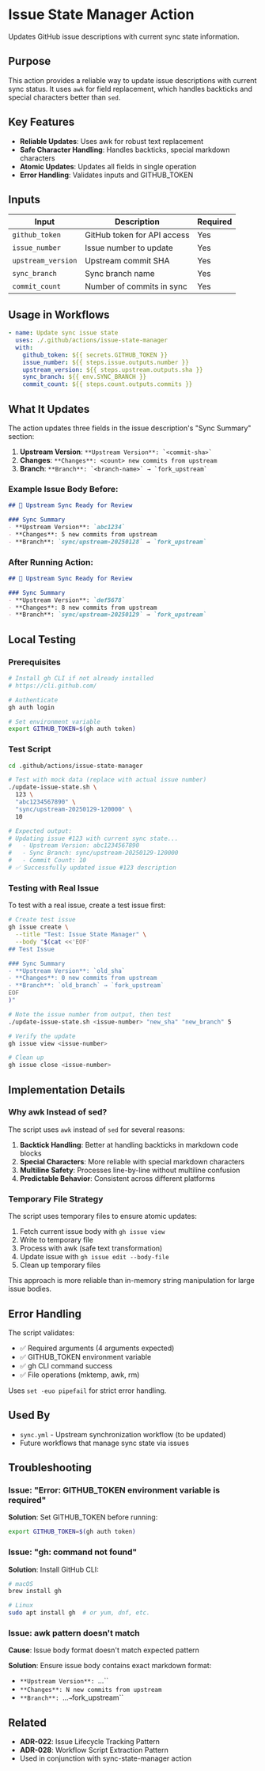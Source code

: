 # Issue State Manager Action

Updates GitHub issue descriptions with current sync state information.

## Purpose

This action provides a reliable way to update issue descriptions with current sync status. It uses `awk` for field replacement, which handles backticks and special characters better than `sed`.

## Key Features

- **Reliable Updates**: Uses awk for robust text replacement
- **Safe Character Handling**: Handles backticks, special markdown characters
- **Atomic Updates**: Updates all fields in single operation
- **Error Handling**: Validates inputs and GITHUB_TOKEN

## Inputs

| Input | Description | Required |
|-------|-------------|----------|
| `github_token` | GitHub token for API access | Yes |
| `issue_number` | Issue number to update | Yes |
| `upstream_version` | Upstream commit SHA | Yes |
| `sync_branch` | Sync branch name | Yes |
| `commit_count` | Number of commits in sync | Yes |

## Usage in Workflows

```yaml
- name: Update sync issue state
  uses: ./.github/actions/issue-state-manager
  with:
    github_token: ${{ secrets.GITHUB_TOKEN }}
    issue_number: ${{ steps.issue.outputs.number }}
    upstream_version: ${{ steps.upstream.outputs.sha }}
    sync_branch: ${{ env.SYNC_BRANCH }}
    commit_count: ${{ steps.count.outputs.commits }}
```

## What It Updates

The action updates three fields in the issue description's "Sync Summary" section:

1. **Upstream Version**: `` **Upstream Version**: `<commit-sha>` ``
2. **Changes**: `**Changes**: <count> new commits from upstream`
3. **Branch**: `` **Branch**: `<branch-name>` → `fork_upstream` ``

### Example Issue Body Before:

```markdown
## 🔄 Upstream Sync Ready for Review

### Sync Summary
- **Upstream Version**: `abc1234`
- **Changes**: 5 new commits from upstream
- **Branch**: `sync/upstream-20250128` → `fork_upstream`
```

### After Running Action:

```markdown
## 🔄 Upstream Sync Ready for Review

### Sync Summary
- **Upstream Version**: `def5678`
- **Changes**: 8 new commits from upstream
- **Branch**: `sync/upstream-20250129` → `fork_upstream`
```

## Local Testing

### Prerequisites

```bash
# Install gh CLI if not already installed
# https://cli.github.com/

# Authenticate
gh auth login

# Set environment variable
export GITHUB_TOKEN=$(gh auth token)
```

### Test Script

```bash
cd .github/actions/issue-state-manager

# Test with mock data (replace with actual issue number)
./update-issue-state.sh \
  123 \
  "abc1234567890" \
  "sync/upstream-20250129-120000" \
  10

# Expected output:
# Updating issue #123 with current sync state...
#   - Upstream Version: abc1234567890
#   - Sync Branch: sync/upstream-20250129-120000
#   - Commit Count: 10
# ✅ Successfully updated issue #123 description
```

### Testing with Real Issue

To test with a real issue, create a test issue first:

```bash
# Create test issue
gh issue create \
  --title "Test: Issue State Manager" \
  --body "$(cat <<'EOF'
## Test Issue

### Sync Summary
- **Upstream Version**: `old_sha`
- **Changes**: 0 new commits from upstream
- **Branch**: `old_branch` → `fork_upstream`
EOF
)"

# Note the issue number from output, then test
./update-issue-state.sh <issue-number> "new_sha" "new_branch" 5

# Verify the update
gh issue view <issue-number>

# Clean up
gh issue close <issue-number>
```

## Implementation Details

### Why awk Instead of sed?

The script uses `awk` instead of `sed` for several reasons:

1. **Backtick Handling**: Better at handling backticks in markdown code blocks
2. **Special Characters**: More reliable with special markdown characters
3. **Multiline Safety**: Processes line-by-line without multiline confusion
4. **Predictable Behavior**: Consistent across different platforms

### Temporary File Strategy

The script uses temporary files to ensure atomic updates:

1. Fetch current issue body with `gh issue view`
2. Write to temporary file
3. Process with awk (safe text transformation)
4. Update issue with `gh issue edit --body-file`
5. Clean up temporary files

This approach is more reliable than in-memory string manipulation for large issue bodies.

## Error Handling

The script validates:

- ✅ Required arguments (4 arguments expected)
- ✅ GITHUB_TOKEN environment variable
- ✅ gh CLI command success
- ✅ File operations (mktemp, awk, rm)

Uses `set -euo pipefail` for strict error handling.

## Used By

- `sync.yml` - Upstream synchronization workflow (to be updated)
- Future workflows that manage sync state via issues

## Troubleshooting

### Issue: "Error: GITHUB_TOKEN environment variable is required"

**Solution**: Set GITHUB_TOKEN before running:
```bash
export GITHUB_TOKEN=$(gh auth token)
```

### Issue: "gh: command not found"

**Solution**: Install GitHub CLI:
```bash
# macOS
brew install gh

# Linux
sudo apt install gh  # or yum, dnf, etc.
```

### Issue: awk pattern doesn't match

**Cause**: Issue body format doesn't match expected pattern

**Solution**: Ensure issue body contains exact markdown format:
- `**Upstream Version**: `...``
- `**Changes**: N new commits from upstream`
- `**Branch**: `...` → `fork_upstream``

## Related

- **ADR-022**: Issue Lifecycle Tracking Pattern
- **ADR-028**: Workflow Script Extraction Pattern
- Used in conjunction with sync-state-manager action